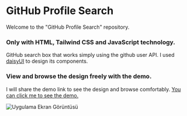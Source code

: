 <h1 >GitHub  Profile Search</h1>

<p>Welcome to the "GitHub  Profile Search" repository. </p>


<h3>Only with HTML, Tailwind CSS and JavaScript technology.</h3>
<p>GitHub  search box that works simply using the github user API. I used <a href="https://daisyui.com/" target="_blank">daisyUI</a> to design its components.</p>
</p>

<h3>View and browse the design freely with the demo.</h3>
<p>I will share the demo link to see the design and browse comfortably. <a href="https://github-profile-searches.netlify.app/" target="_blank">You can click me to see the demo.</a>

![Uygulama Ekran Görüntüsü](https://i.hizliresim.com/c5st9dt.gif)


  
